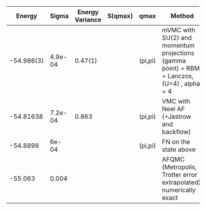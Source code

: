 |       Energy    |  Sigma          | Energy Variance  |  S(qmax)          | qmax             | Method                                                                         | Data repository   |
| ----------------| ----------------| -----------------| ----------------| -----------------| --------------------------------------------------------------------------------| ------------------|
|    -54.986(3)   |   4.9e-04       | 0.47(1)          |                 |   (pi,pi)      | mVMC with SU(2) and momentum projections (gamma point) + RBM + Lanczos, (U=4) , alpha = 4  |       |
|    -54.81638    |   7.2e-04       | 0.863            |                 |   (pi,pi)      |  VMC with Neel AF (+Jastrow and backflow) |   |
|    -54.8898     |    6e-04        |                  |                 |   (pi,pi)      |  FN on the state above                    |   | 
|    -55.063      |    0.004        |                  |                 |                | AFQMC (Metropolis, Trotter error extrapolated), numerically exact
